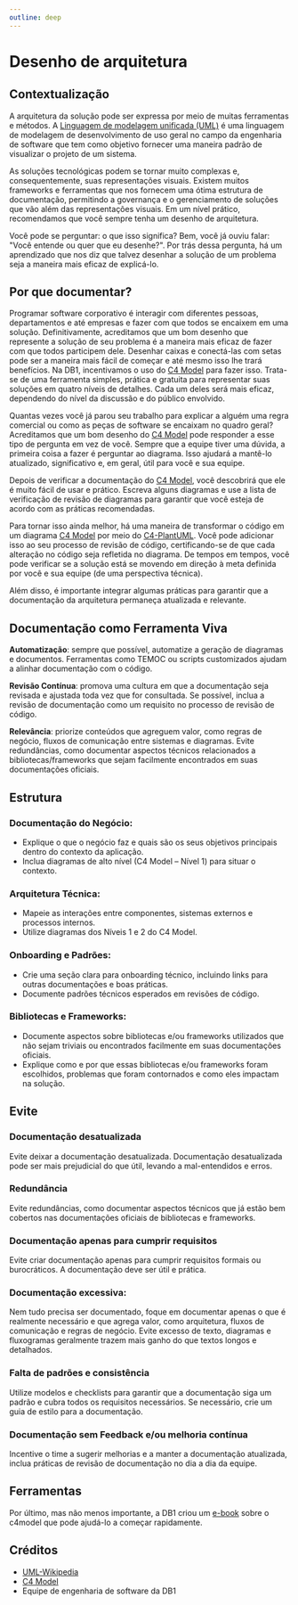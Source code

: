 ```yaml
---
outline: deep
---
```


# Desenho de arquitetura

## Contextualização

A arquitetura da solução pode ser expressa por meio de muitas ferramentas e métodos. A [Linguagem de modelagem unificada (UML)](https://en.wikipedia.org/wiki/Unified_Modeling_Language) é uma linguagem de modelagem de desenvolvimento de uso geral no campo da engenharia de software que tem como objetivo fornecer uma maneira padrão de visualizar o projeto de um sistema.

As soluções tecnológicas podem se tornar muito complexas e, consequentemente, suas representações visuais. Existem muitos frameworks e ferramentas que nos fornecem uma ótima estrutura de documentação, permitindo a governança e o gerenciamento de soluções que vão além das representações visuais. Em um nível prático, recomendamos que você sempre tenha um desenho de arquitetura.

Você pode se perguntar: o que isso significa? Bem, você já ouviu falar: "Você entende ou quer que eu desenhe?". Por trás dessa pergunta, há um aprendizado que nos diz que talvez desenhar a solução de um problema seja a maneira mais eficaz de explicá-lo.

## Por que documentar?

Programar software corporativo é interagir com diferentes pessoas, departamentos e até empresas e fazer com que todos se encaixem em uma solução. Definitivamente, acreditamos que um bom desenho que represente a solução de seu problema é a maneira mais eficaz de fazer com que todos participem dele. Desenhar caixas e conectá-las com setas pode ser a maneira mais fácil de começar e até mesmo isso lhe trará benefícios. Na DB1, incentivamos o uso do [C4 Model](https://c4model.com) para fazer isso. Trata-se de uma ferramenta simples, prática e gratuita para representar suas soluções em quatro níveis de detalhes. Cada um deles será mais eficaz, dependendo do nível da discussão e do público envolvido.

Quantas vezes você já parou seu trabalho para explicar a alguém uma regra comercial ou como as peças de software se encaixam no quadro geral? Acreditamos que um bom desenho do [C4 Model](https://c4model.com) pode responder a esse tipo de pergunta em vez de você. Sempre que a equipe tiver uma dúvida, a primeira coisa a fazer é perguntar ao diagrama. Isso ajudará a mantê-lo atualizado, significativo e, em geral, útil para você e sua equipe.

Depois de verificar a documentação do [C4 Model](https://c4model.com), você descobrirá que ele é muito fácil de usar e prático. Escreva alguns diagramas e use a lista de verificação de revisão de diagramas para garantir que você esteja de acordo com as práticas recomendadas.

Para tornar isso ainda melhor, há uma maneira de transformar o código em um diagrama [C4 Model](https://c4model.com) por meio do [C4-PlantUML](https://github.com/plantuml-stdlib/C4-PlantUML). Você pode adicionar isso ao seu processo de revisão de código, certificando-se de que cada alteração no código seja refletida no diagrama. De tempos em tempos, você pode verificar se a solução está se movendo em direção à meta definida por você e sua equipe (de uma perspectiva técnica).

Além disso, é importante integrar algumas práticas para garantir que a documentação da arquitetura permaneça atualizada e relevante.

## Documentação como Ferramenta Viva

**Automatização**: sempre que possível, automatize a geração de diagramas e documentos. Ferramentas como TEMOC ou scripts customizados ajudam a alinhar documentação com o código.

**Revisão Contínua**: promova uma cultura em que a documentação seja revisada e ajustada toda vez que for consultada. Se possível, inclua a revisão de documentação como um requisito no processo de revisão de código.

**Relevância**: priorize conteúdos que agreguem valor, como regras de negócio, fluxos de comunicação entre sistemas e diagramas. Evite redundâncias, como documentar aspectos técnicos relacionados a bibliotecas/frameworks que sejam facilmente encontrados em suas documentações oficiais.

## Estrutura

### Documentação do Negócio:
    
* Explique o que o negócio faz e quais são os seus objetivos principais dentro do contexto da aplicação.
* Inclua diagramas de alto nível (C4 Model – Nível 1) para situar o contexto.

### Arquitetura Técnica:

* Mapeie as interações entre componentes, sistemas externos e processos internos.
* Utilize diagramas dos Níveis 1 e 2 do C4 Model.

### Onboarding e Padrões:

* Crie uma seção clara para onboarding técnico, incluindo links para outras documentações e boas práticas.
* Documente padrões técnicos esperados em revisões de código.

### Bibliotecas e Frameworks:

* Documente aspectos sobre bibliotecas e/ou frameworks utilizados que não sejam triviais ou encontrados facilmente em suas documentações oficiais.
* Explique como e por que essas bibliotecas e/ou frameworks foram escolhidos, problemas que foram contornados e como eles impactam na solução. 

## Evite

### Documentação desatualizada

Evite deixar a documentação desatualizada. Documentação desatualizada pode ser mais prejudicial do que útil, levando a mal-entendidos e erros.

### Redundância

Evite redundâncias, como documentar aspectos técnicos que já estão bem cobertos nas documentações oficiais de bibliotecas e frameworks.

### Documentação apenas para cumprir requisitos

Evite criar documentação apenas para cumprir requisitos formais ou burocráticos. A documentação deve ser útil e prática.

### Documentação excessiva:

Nem tudo precisa ser documentado, foque em documentar apenas o que é realmente necessário e que agrega valor, como arquitetura, fluxos de comunicação e regras de negócio.
Evite excesso de texto, diagramas e fluxogramas geralmente trazem mais ganho do que textos longos e detalhados.

### Falta de padrões e consistência

Utilize modelos e checklists para garantir que a documentação siga um padrão e cubra todos os requisitos necessários. 
Se necessário, crie um guia de estilo para a documentação.

### Documentação sem Feedback e/ou melhoria contínua

Incentive o time a sugerir melhorias e a manter a documentação atualizada, inclua práticas de revisão de documentação no dia a dia da equipe.

## Ferramentas

Por último, mas não menos importante, a DB1 criou um [e-book](https://carreira.db1group.com/desenho-de-arquitetura-de-software) sobre o c4model que pode ajudá-lo a começar rapidamente.

## Créditos

- [UML-Wikipedia](https://en.wikipedia.org/wiki/Unified_Modeling_Language)
- [C4 Model](https://c4model.com)
- Equipe de engenharia de software da DB1
